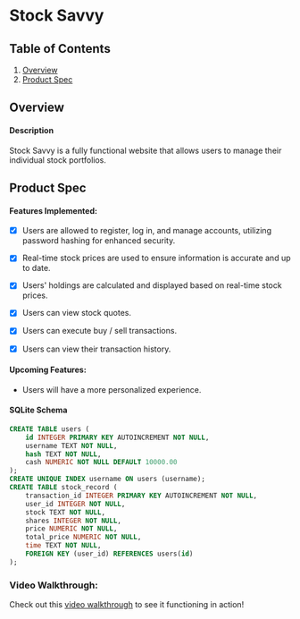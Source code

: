 # Stock Savvy

## Table of Contents

1. [Overview](#Overview)
2. [Product Spec](#Product-Spec)

## Overview

#### Description

Stock Savvy is a fully functional website that allows users to manage their individual stock portfolios.

## Product Spec

#### Features Implemented: 
- [x] Users are allowed to register, log in, and manage accounts, utilizing password hashing for enhanced security.
- [x] Real-time stock prices are used to ensure information is accurate and up to date.
- [x] Users' holdings are calculated and displayed based on real-time stock prices.
- [x] Users can view stock quotes.
- [x] Users can execute buy / sell transactions.
- [x] Users can view their transaction history.


#### Upcoming Features:
+ Users will have a more personalized experience.

#### SQLite Schema
```sql
CREATE TABLE users (
    id INTEGER PRIMARY KEY AUTOINCREMENT NOT NULL,
    username TEXT NOT NULL,
    hash TEXT NOT NULL,
    cash NUMERIC NOT NULL DEFAULT 10000.00
);
CREATE UNIQUE INDEX username ON users (username);
CREATE TABLE stock_record (
    transaction_id INTEGER PRIMARY KEY AUTOINCREMENT NOT NULL,
    user_id INTEGER NOT NULL,
    stock TEXT NOT NULL,
    shares INTEGER NOT NULL,
    price NUMERIC NOT NULL,
    total_price NUMERIC NOT NULL,
    time TEXT NOT NULL,
    FOREIGN KEY (user_id) REFERENCES users(id)
);
```

### Video Walkthrough:

Check out this [video walkthrough](URL_HERE) to see it functioning in action!

